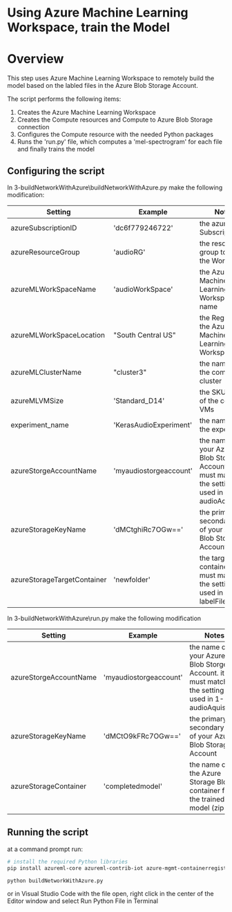 # Using Azure Machine Learning Workspace, train the Model

# Overview

This step uses Azure Machine Learning Workspace to remotely build the model based on the labled files in the Azure Blob Storage Account.

The script performs the following items:
1. Creates the Azure Machine Learning Workspace
2. Creates the Compute resources and Compute to Azure Blob Storage connection
3. Configures the Compute resource with the needed Python packages
4. Runs the 'run.py' file, which computes a 'mel-spectrogram' for each file and finally trains the model

## Configuring the script

In 3-buildNetworkWithAzure\buildNetworkWithAzure.py make the following modification:

Setting | Example | Notes
------- | ------- | --------
azureSubscriptionID | 'dc6f779246722' | the azure Subscription ID
azureResourceGroup | 'audioRG' | the resource group to create the WorkSpace
azureMLWorkSpaceName | 'audioWorkSpace' | the Azure Machine Learning Workspace name
azureMLWorkSpaceLocation | "South Central US" | the Region for the Azure Machine Learning Workspace
azureMLClusterName | "cluster3" | the name of the compute cluster
azureMLVMSize | 'Standard_D14' | the SKU or size of the compute VMs
experiment_name | 'KerasAudioExperiment' | the name of the experiment
azureStorgeAccountName | 'myaudiostorgeaccount' | the name of your Azure Blob Storge Account.  it must match the setting used in 1-audioAquisition
azureStorageKeyName | 'dMCtghiRc7OGw==' | the primary or secondary key of your Azure Blob Storage Account
azureStorageTargetContainer | 'newfolder' | the target Blob container.  it must match the setting used in 2-labelFiles

In 3-buildNetworkWithAzure\run.py make the following modification

Setting | Example | Notes
------- | ------- | --------
azureStorgeAccountName | 'myaudiostorgeaccount' | the name of your Azure Blob Storge Account.  it must match the setting used in 1-audioAquisition
azureStorageKeyName | 'dMCtO9kFRc7OGw==' | the primary or secondary key of your Azure Blob Storage Account
azureStorageContainer | 'completedmodel' | the name of the Azure Storage Blob container for the trained model (zip file)

## Running the script

at a command prompt run:
```bash
# install the required Python libraries
pip install azureml-core azureml-contrib-iot azure-mgmt-containerregistry azure-cli

python buildNetworkWithAzure.py
```

or in Visual Studio Code with the file open, right click in the center of the Editor window and select Run Python File in Terminal
